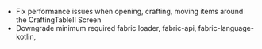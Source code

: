 - Fix performance issues when opening, crafting, moving items around the CraftingTableII Screen
- Downgrade minimum required fabric loader, fabric-api, fabric-language-kotlin,